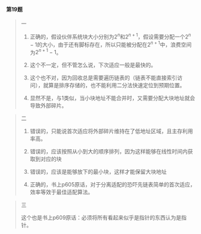 #### 第19题

> 一
>
> 1. 正确的，假设伙伴系统块大小分别为$2^{n}$和$2^{n+1}$，假设需要分配一个$2^n-1$的大小，由于还有脚标存在，所以只能被分配在$2^{n+1}$中，浪费空间为$2^{n+1}-1$。
>
> 2. 这个不一定，但不管怎么说，下次适应一般是最快的。
>
> 3. 这个也不对，因为回收总是需要遍历链表的（链表不能直接索引访问），就算是排序存储的，也不能利用二分法快速定位到预期位置。
>
> 4. 显然不是，与1类似，当小块地址不能合并时，又需要分配大块地址就会导致外部碎片。

> 二
>
> 1. 错误的，只能说首次适应将外部碎片维持在了低地址区域，且主存利用率高。
>
> 2. 错误的，应该按照从小到大的顺序排列，因为这样能够在线性时间内获取到对应的块
>
> 3. 错误的，应该是能够放下的最小块，这样才能保留大块地址
>
> 4. 正确的，书上p605原话，对于分离适配的恐吓先链表简单的首次适应，效率等效于最佳适配算法。

> 三
>
> 这个也是书上p609原话：必须将所有看起来似乎是指针的东西认为是指针。
